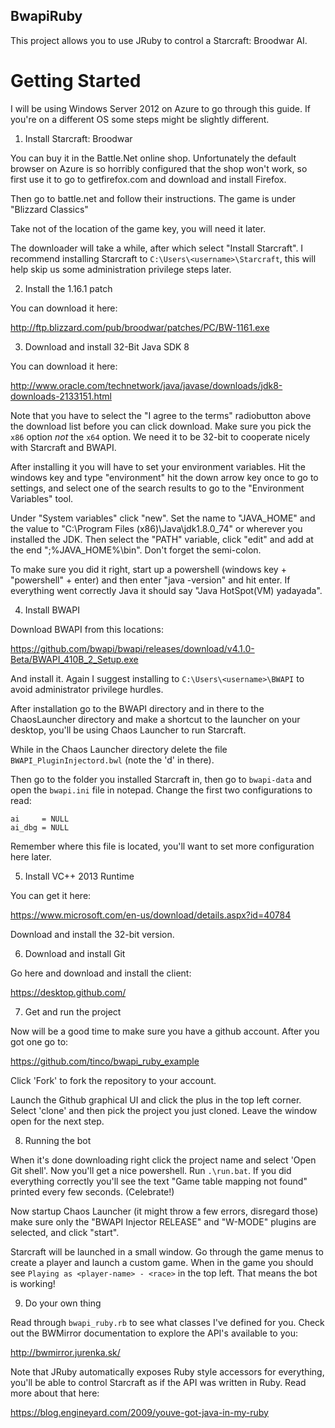 ## BwapiRuby

This project allows you to use JRuby to control a Starcraft: Broodwar AI.

# Getting Started

I will be using Windows Server 2012 on Azure to go through this guide. If you're on
a different OS some steps might be slightly different.

1. Install Starcraft: Broodwar

You can buy it in the Battle.Net online shop. Unfortunately the default browser on Azure
is so horribly configured that the shop won't work, so first use it to go to getfirefox.com 
and download and install Firefox.

Then go to battle.net and follow their instructions. The game is under "Blizzard Classics"

Take not of the location of the game key, you will need it later.

The downloader will take a while, after which select "Install Starcraft". I recommend installing
Starcraft to `C:\Users\<username>\Starcraft`, this will help skip us some administration privilege
steps later.

2. Install the 1.16.1 patch

You can download it here: 

http://ftp.blizzard.com/pub/broodwar/patches/PC/BW-1161.exe

3. Download and install 32-Bit Java SDK 8

You can download it here:

http://www.oracle.com/technetwork/java/javase/downloads/jdk8-downloads-2133151.html

Note that you have to select the "I agree to the terms" radiobutton above the download list before
you can click download. Make sure you pick the `x86` option *not* the `x64` option. We
need it to be 32-bit to cooperate nicely with Starcraft and BWAPI.

After installing it you will have to set your environment variables. Hit the windows key
and type "environment" hit the down arrow key once to go to settings, and select one of
the search results to go to the "Environment Variables" tool.

Under "System variables" click "new". Set the name to "JAVA_HOME" and the value to "C:\Program Files (x86)\Java\jdk1.8.0_74" or wherever you installed the JDK. Then select the "PATH" variable, click "edit"
and add at the end ";%JAVA_HOME%\bin". Don't forget the semi-colon.

To make sure you did it right, start up a powershell (windows key + "powershell" + enter) and then enter
"java -version" and hit enter. If everything went correctly Java it should say "Java HotSpot(VM) yadayada".

4. Install BWAPI

Download BWAPI from this locations:

https://github.com/bwapi/bwapi/releases/download/v4.1.0-Beta/BWAPI_410B_2_Setup.exe

And install it. Again I suggest installing to `C:\Users\<username>\BWAPI` to avoid administrator privilege
hurdles.

After installation go to the BWAPI directory and in there to the ChaosLauncher directory and make a shortcut to the launcher on your desktop, you'll be using Chaos Launcher to run Starcraft.

While in the Chaos Launcher directory delete the file `BWAPI_PluginInjectord.bwl` (note the 'd' in there).

Then go to the folder you installed Starcraft in, then go to `bwapi-data` and open the `bwapi.ini` file in notepad.
Change the first two configurations to read:

```
ai     = NULL
ai_dbg = NULL
```

Remember where this file is located, you'll want to set more configuration here later.

5. Install VC++ 2013 Runtime

You can get it here:

https://www.microsoft.com/en-us/download/details.aspx?id=40784

Download and install the 32-bit version.

6. Download and install Git

Go here and download and install the client:

https://desktop.github.com/

7. Get and run the project

Now will be a good time to make sure you have a github account. After you got one go to:

https://github.com/tinco/bwapi_ruby_example

Click 'Fork' to fork the repository to your account.

Launch the Github graphical UI and click the plus in the top left corner. Select 'clone' and
then pick the project you just cloned. Leave the window open for the next step.

8. Running the bot

When it's done downloading right click the project name
and select 'Open Git shell'. Now you'll get a nice powershell. Run `.\run.bat`. If you did everything
correctly you'll see the text "Game table mapping not found" printed every few seconds. (Celebrate!)

Now startup Chaos Launcher (it might throw a few errors, disregard those) make sure only the "BWAPI Injector RELEASE" and "W-MODE" plugins are selected, and click "start".

Starcraft will be launched in a small window. Go through the game menus to create a player and launch a custom
game. When in the game you should see `Playing as <player-name> - <race>` in the top left. That means the bot is working!

9. Do your own thing

Read through `bwapi_ruby.rb` to see what classes I've defined for you. Check out the BWMirror documentation to explore the API's available to you:

http://bwmirror.jurenka.sk/

Note that JRuby automatically exposes Ruby style accessors for everything, you'll be able to control Starcraft as
if the API was written in Ruby. Read more about that here:

https://blog.engineyard.com/2009/youve-got-java-in-my-ruby